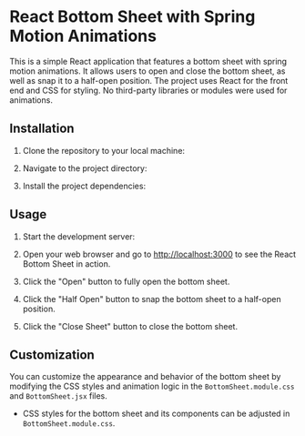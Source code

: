 # React Bottom Sheet with Spring Motion Animations

This is a simple React application that features a bottom sheet with spring motion animations. It allows users to open and close the bottom sheet, as well as snap it to a half-open position. The project uses React for the front end and CSS for styling. No third-party libraries or modules were used for animations.

## Installation

1. Clone the repository to your local machine:

2. Navigate to the project directory:

3. Install the project dependencies:

## Usage

1. Start the development server:

2. Open your web browser and go to [http://localhost:3000](http://localhost:3000) to see the React Bottom Sheet in action.

3. Click the "Open" button to fully open the bottom sheet.

4. Click the "Half Open" button to snap the bottom sheet to a half-open position.

5. Click the "Close Sheet" button to close the bottom sheet.

## Customization

You can customize the appearance and behavior of the bottom sheet by modifying the CSS styles and animation logic in the `BottomSheet.module.css` and `BottomSheet.jsx` files.

- CSS styles for the bottom sheet and its components can be adjusted in `BottomSheet.module.css`.
